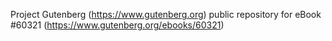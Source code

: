 Project Gutenberg (https://www.gutenberg.org) public repository for
eBook #60321 (https://www.gutenberg.org/ebooks/60321)
